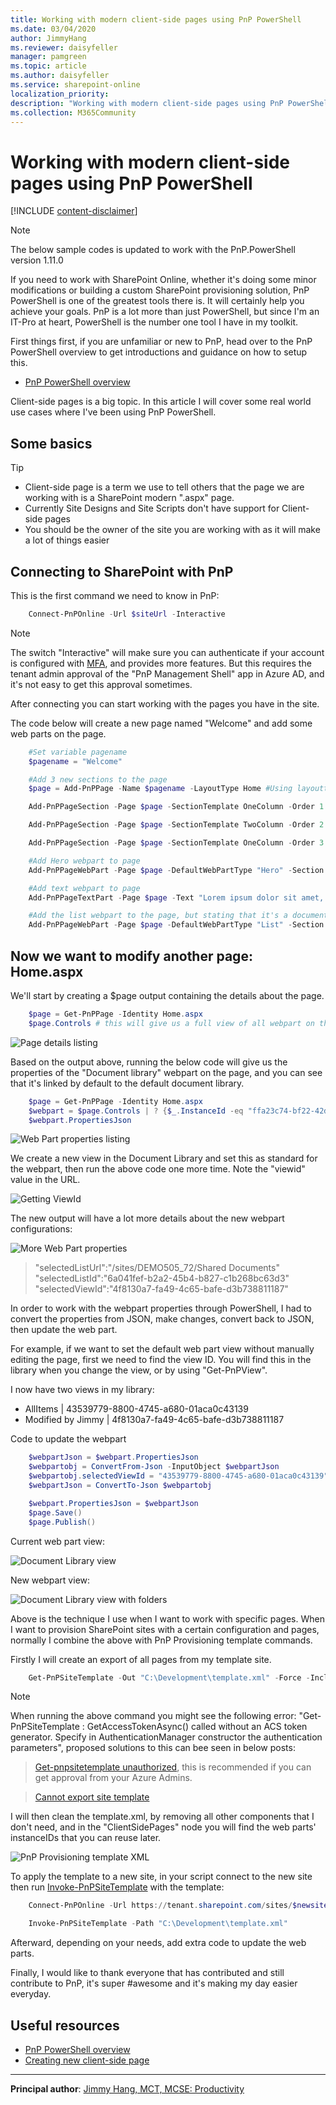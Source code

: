 ```yaml
---
title: Working with modern client-side pages using PnP PowerShell
ms.date: 03/04/2020
author: JimmyHang
ms.reviewer: daisyfeller
manager: pamgreen
ms.topic: article
ms.author: daisyfeller
ms.service: sharepoint-online
localization_priority: 
description: "Working with modern client-side pages using PnP PowerShell"
ms.collection: M365Community
---
```

# Working with modern client-side pages using PnP PowerShell

[!INCLUDE [content-disclaimer](includes/content-disclaimer.md)]

> [!NOTE]
> The below sample codes is updated to work with the PnP.PowerShell version 1.11.0

If you need to work with SharePoint Online, whether it's doing some minor modifications or building a custom SharePoint provisioning solution, PnP PowerShell is one of the greatest tools there is. It will certainly help you achieve your goals. PnP is a lot more than just PowerShell, but since I'm an IT-Pro at heart, PowerShell is the number one tool I have in my toolkit.

First things first, if you are unfamiliar or new to PnP, head over to the PnP PowerShell overview to get introductions and guidance on how to setup this.

* [PnP PowerShell overview](/powershell/sharepoint/sharepoint-pnp/sharepoint-pnp-cmdlets)

Client-side pages is a big topic. In this article I will cover some real world use cases where I've been using PnP PowerShell.

## Some basics

> [!TIP]
>
>* Client-side page is a term we use to tell others that the page we are working with is a SharePoint modern ".aspx" page.
>* Currently Site Designs and Site Scripts don't have support for Client-side pages
>* You should be the owner of the site you are working with as it will make a lot of things easier

## Connecting to SharePoint with PnP

This is the first command we need to know in PnP:

``` powershell
    Connect-PnPOnline -Url $siteUrl -Interactive
```

> [!NOTE]
> The switch "Interactive" will make sure you can authenticate if your account is configured with [MFA](glossary.md#multi-factor-authentication-mfa), and provides more features.
> But this requires the tenant admin approval of the "PnP Management Shell" app in Azure AD, and it's not easy to get this approval sometimes.

After connecting you can start working with the pages you have in the site.

The code below will create a new page named "Welcome" and add some web parts on the page.

``` powershell
    #Set variable pagename  
    $pagename = "Welcome"  

    #Add 3 new sections to the page  
    $page = Add-PnPPage -Name $pagename -LayoutType Home #Using layouttype Home, removes the title and banner zone

    Add-PnPPageSection -Page $page -SectionTemplate OneColumn -Order 1 # OneColumnFullWidth is only available if the site is a Communication site

    Add-PnPPageSection -Page $page -SectionTemplate TwoColumn -Order 2

    Add-PnPPageSection -Page $page -SectionTemplate OneColumn -Order 3

    #Add Hero webpart to page  
    Add-PnPPageWebPart -Page $page -DefaultWebPartType "Hero" -Section 1 -Column 1

    #Add text webpart to page  
    Add-PnPPageTextPart -Page $page -Text "Lorem ipsum dolor sit amet, consectetuer adipiscing elit. Maecenas porttitor congue mass a. Fusce posuere, magna sed pulvinar ultricies, purus lectus malesuada libero, sit amet commodo magna eros quis urna." -Section 2 -Column 1

    #Add the list webpart to the page, but stating that it's a document library then add the library GUID  
    Add-PnPPageWebPart -Page $page -DefaultWebPartType "List" -Section 3 -Column 1 -WebPartProperties @{isDocumentLibrary="true";webRelativeListUrl="/Shared Documents"}
```

## Now we want to modify another page: Home.aspx

We'll start by creating a $page output containing the details about the page.  

``` powershell
    $page = Get-PnPPage -Identity Home.aspx
    $page.Controls # this will give us a full view of all webpart on the page, and their properties
```

![Page details listing](media/working-with-modern-clientside-pages-using-pnp-powershell/pnp02.png)

Based on the output above, running the below code will give us the properties of the "Document library" webpart on the page, and you can see that it's linked by default to the default document library.  

``` powershell
    $page = Get-PnPPage -Identity Home.aspx    
    $webpart = $page.Controls | ? {$_.InstanceId -eq "ffa23c74-bf22-42d0-8889-9a996fd8642b"}  
    $webpart.PropertiesJson  
```

![Web Part properties listing](media/working-with-modern-clientside-pages-using-pnp-powershell/pnp03.png)

We create a new view in the Document Library and set this as standard for the webpart, then run the above code one more time. Note the "viewid" value in the URL.

![Getting ViewId](media/working-with-modern-clientside-pages-using-pnp-powershell/pnp04.png)

The new output will have a lot more details about the new webpart configurations:

![More Web Part properties](media/working-with-modern-clientside-pages-using-pnp-powershell/pnp05.png)

> "selectedListUrl":"/sites/DEMO505_72/Shared Documents"  
> "selectedListId":"6a041fef-b2a2-45b4-b827-c1b268bc63d3"  
> "selectedViewId":"4f8130a7-fa49-4c65-bafe-d3b738811187"  

In order to work with the webpart properties through PowerShell, I had to convert the properties from JSON, make changes, convert back to JSON, then update the web part.

For example, if we want to set the default web part view without manually editing the page, first we need to find the view ID. You will find this in the library when you change the view, or by using "Get-PnPView".  

I now have two views in my library:

* AllItems | 43539779-8800-4745-a680-01aca0c43139
* Modified by Jimmy | 4f8130a7-fa49-4c65-bafe-d3b738811187
  
Code to update the webpart  

``` powershell
    $webpartJson = $webpart.PropertiesJson  
    $webpartobj = ConvertFrom-Json -InputObject $webpartJson  
    $webpartobj.selectedViewId = "43539779-8800-4745-a680-01aca0c43139"  
    $webpartJson = ConvertTo-Json $webpartobj  

    $webpart.PropertiesJson = $webpartJson  
    $page.Save()  
    $page.Publish()  
```

Current web part view:

![Document Library view](media/working-with-modern-clientside-pages-using-pnp-powershell/pnp06.png)

New webpart view:

![Document Library view with folders](media/working-with-modern-clientside-pages-using-pnp-powershell/pnp07.png)

Above is the technique I use when I want to work with specific pages. When I want to provision SharePoint sites with a certain configuration and pages, normally I combine the above with PnP Provisioning template commands.

Firstly I will create an export of all pages from my template site.

```powershell
    Get-PnPSiteTemplate -Out "C:\Development\template.xml" -Force -IncludeAllClientSidePages #includeallclientsidepages will copy all other pages in the site
```
>[!NOTE]
>When running the above command you might see the following error: "Get-PnPSiteTemplate : GetAccessTokenAsync() called without an ACS token generator. Specify in AuthenticationManager constructor the authentication parameters", proposed solutions to this can bee seen in below posts:

>[Get-pnpsitetemplate unauthorized](https://techcommunity.microsoft.com/t5/sharepoint-developer/get-pnpsitetemplate-attempted-to-perform-an-unauthorized/m-p/2631095), this is recommended if you can get approval from your Azure Admins.

>[Cannot export site template](https://stackoverflow.com/questions/67981547/cannot-export-site-template)

I will then clean the template.xml, by removing all other components that I don't need, and in the "ClientSidePages" node you will find the web parts' instanceIDs that you can reuse later.  

![PnP Provisioning template XML](media/working-with-modern-clientside-pages-using-pnp-powershell/pnp08.png)

To apply the template to a new site, in your script connect to the new site then run [Invoke-PnPSiteTemplate](https://pnp.github.io/powershell/cmdlets/Invoke-PnPSiteTemplate.html) with the template:

```powershell
    Connect-PnPOnline -Url https://tenant.sharepoint.com/sites/$newsite -Interactive

    Invoke-PnPSiteTemplate -Path "C:\Development\template.xml"
```

Afterward, depending on your needs, add extra code to update the web parts.

Finally, I would like to thank everyone that has contributed and still contribute to PnP, it's super #awesome and it's making my day easier everyday.

## Useful resources

* [PnP PowerShell overview](/powershell/sharepoint/sharepoint-pnp/sharepoint-pnp-cmdlets)
* [Creating new client-side page](https://hangconsult.com/2017/11/05/creating-a-new-client-side-page-with-pnp-powershell/)

------

**Principal author**: [Jimmy Hang, MCT, MCSE: Productivity](https://www.linkedin.com/in/jimmyhang)
